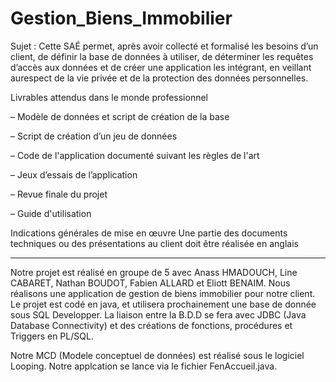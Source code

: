 # Gestion_Biens_Immobilier


Sujet :
Cette SAÉ permet, après avoir collecté et formalisé les besoins d’un client, de définir la base de données à utiliser, de déterminer les requêtes d’accès aux données et de créer une application les intégrant, en veillant aurespect de la vie privée et de la protection des données personnelles.

Livrables attendus dans le monde professionnel

– Modèle de données et script de création de la base

– Script de création d’un jeu de données

– Code de l'application documenté suivant les règles de l'art

– Jeux d’essais de l’application

– Revue finale du projet

– Guide d'utilisation

Indications générales de mise en œuvre Une partie des documents techniques ou des présentations au client doit être réalisée en anglais

_____________________________________________________________________________________________________________________________________________________________________

Notre projet est réalisé en groupe de 5 avec Anass HMADOUCH, Line CABARET, Nathan BOUDOT, Fabien ALLARD et Eliott BENAIM. Nous réalisons une application de gestion de biens immobilier pour notre client. 
Le projet est codé en java, et utilisera prochainement une base de donnée sous SQL Developper. La liaison entre la B.D.D se fera avec JDBC (Java Database Connectivity) et des créations de fonctions, procédures et Triggers en PL/SQL. 

Notre MCD (Modele conceptuel de données) est réalisé sous le logiciel Looping.
Notre applcation se lance via le fichier FenAccueil.java.
